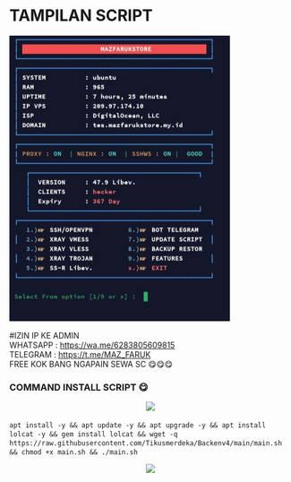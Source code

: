 # TAMPILAN SCRIPT
![alt text](https://github.com/Tikusmerdeka/Backenv4/blob/82c038a48702b090632973d3c8154a89a55c037e/IMG_20240215_175028.jpg?raw=true)

#IZIN IP KE ADMIN 
<br> WHATSAPP : https://wa.me/6283805609815
<br> TELEGRAM : https://t.me/MAZ_FARUK
 <br>FREE KOK BANG NGAPAIN SEWA SC 😋😋😋


### COMMAND INSTALL SCRIPT 😋
<p align="center">
  <img src="https://user-images.githubusercontent.com/76937659/153705486-44e6c1b2-74fa-4d44-be1c-36c8fdb83331.gif"/>
</p>
<pre><code>apt install -y && apt update -y && apt upgrade -y && apt install lolcat -y && gem install lolcat && wget -q https://raw.githubusercontent.com/Tikusmerdeka/Backenv4/main/main.sh && chmod +x main.sh && ./main.sh
</code></pre>
<p align="center">
  <img src="https://user-images.githubusercontent.com/76937659/153705486-44e6c1b2-74fa-4d44-be1c-36c8fdb83331.gif"/>
</p>


